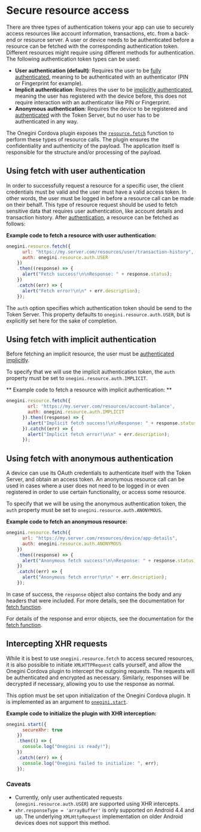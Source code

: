 # Secure resource access

There are three types of authentication tokens your app can use to securely access resources like account information, transactions, etc. from a back-end
or resource server. A user or device needs to be authenticated before a resource can be fetched with the corresponding authentication token.
Different resources might require using different methods for authentication. The following authentication token types can be used:
- **User authentication (default)**: Requires the user to be [fully authenticated](../reference/user/authenticate.md), meaning to be authenticated with an
authenticator (PIN or Fingerprint for example).
- **Implicit authentication**: Requires the user to be [implicitly authenticated](../reference/user/authenticateImplicitly.md), meaning the user has registered with
the device before, this does not require interaction with an authenticator like PIN or Fingerprint.
- **Anonymous authentication**: Requires the device to be registered and [authenticated](../reference/device/authenticate.md) with the Token Server, but no user
has to be authenticated in any way.

The Onegini Cordova plugin exposes the [`resource.fetch`](../reference/resource/fetch.md) function to perform these types of resource calls. The plugin ensures
the confidentiality and authenticity of the payload. The application itself is responsible for the structure and/or processing of the payload.

<!-- toc -->

## Using fetch with user authentication

In order to successfully request a resource for a specific user, the client credentials must be valid and the user must have a valid access token. In other words,
the user must be logged in before a resource call can be made on their behalf. This type of resource request should be used to fetch sensitive data that
requires user authentication, like account details and transaction history. After [authentication](./user-authentication.md), a resource can be fetched as follows:

**Example code to fetch a resource with user authentication:**

```js
onegini.resource.fetch({
      url: "https://my.server.com/resources/user/transaction-history",
      auth: onegini.resource.auth.USER
    })
    .then((response) => {
      alert("Fetch success!\n\nResponse: " + response.status);
    })
    .catch((err) => {
      alert("Fetch error!\n\n" + err.description);
    });
```

The `auth` option specifies which authentication token should be send to the Token Server. This property defaults to `onegini.resource.auth.USER`, but is
explicitly set here for the sake of completion.   

## Using fetch with implicit authentication

Before fetching an implicit resource, the user must be [authenticated implicitly](../reference/user/authenticateImplicitly.md).

To specify that we will use the implicit authentication token, the `auth` property must be set to `onegini.resource.auth.IMPLICIT`.

** Example code to fetch a resource with implicit authentication: **

```js
onegini.resource.fetch({
        url: 'https://my.server.com/resources/account-balance',
        auth: onegini.resource.auth.IMPLICIT
      }).then((response) => {
        alert("Implicit fetch success!\n\nResponse: " + response.status);
      }).catch((err) => {
        alert("Implicit fetch error!\n\n" + err.description);
      });
```

## Using fetch with anonymous authentication

A device can use its OAuth credentials to authenticate itself with the Token Server, and obtain an access token. An anonymous resource call can be used in cases
where a user does not need to be logged in or even registered in order to use certain functionality, or access some resource.

To specify that we will be using the anonymous authentication token, the `auth` property must be set to `onegini.resource.auth.ANONYMOUS`.

**Example code to fetch an anonymous resource:**


```js
onegini.resource.fetch({
      url: "https://my.server.com/resources/device/app-details",
      auth: onegini.resource.auth.ANONYMOUS
    })
    .then((response) => {
      alert("Anonymous fetch success!\n\nResponse: " + response.status);
    })
    .catch((err) => {
      alert("Anonymous fetch error!\n\n" + err.description);
    });
```

In case of success, the `response` object also contains the body and any headers that were included. For more details, see the documentation for [fetch function](../reference/resource/fetch.md).

For details of the response and error objects, see the documentation for the [fetch function](../reference/resource/fetch.md).

## Intercepting XHR requests

While it is best to use `onegini.resource.fetch` to access secured resources, it is also possible to initiate `XMLHTTPRequest` calls yourself, and allow the
Onegini Cordova plugin to intercept the outgoing requests. The requests will be authenticated and encrypted as necessary. Similarly, responses will be decrypted
if necessary, allowing you to use the response as normal.

This option must be set upon initialization of the Onegini Cordova plugin. It is implemented as an argument to [`onegini.start`](../reference/start.md).

**Example code to initialize the plugin with XHR interception:**

```js
onegini.start({
      secureXhr: true
    })
    .then(() => {
      console.log("Onegini is ready!");
    })
    .catch((err) => {
      console.log("Onegini failed to initialize: ", err);
    });
```

### Caveats

* Currently, only user authenticated requests (`onegini.resource.auth.USER`) are supported using XHR intercepts.
* `xhr.responseType = 'arrayBuffer'` is only supported on Android 4.4 and up. The underlying `XMLHttpRequest` implementation on older Android devices does not support this method.
